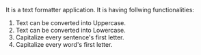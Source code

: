 It is a text formatter application. It is having follwing functionalities:
1. Text can be converted into Uppercase.
2. Text can be converted into Lowercase.
3. Capitalize every sentence's first letter.
4. Capitalize every word's first letter.